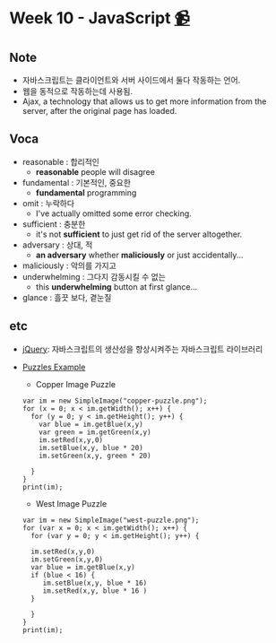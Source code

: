 # Week 10 - JavaScript [📹](https://youtu.be/g1LC-nbnr34)

## Note
- 자바스크립트는 클라이언트와 서버 사이드에서 둘다 작동하는 언어.
- 웹을 동적으로 작동하는데 사용됨.
- Ajax, a technology that allows us to get more information from the server, after the original page has loaded.

## Voca
- reasonable : 합리적인
  - __reasonable__ people will disagree
- fundamental : 기본적인, 중요한
  - __fundamental__ programming
- omit : 누락하다
  - I've actually omitted some error checking.
- sufficient : 충분한
  - it's not __sufficient__ to just get rid of the server altogether.
- adversary : 상대, 적
  - __an adversary__ whether __maliciously__ or just accidentally...
- maliciously : 악의를 가지고
- underwhelming : 그다지 감동시킬 수 없는
  - this __underwhelming__ button at first glance...
- glance : 흘끗 보다, 곁눈질

## etc
- [jQuery](https://jquery.com/): 자바스크립트의 생산성을 향상시켜주는 자바스크립트 라이브러리
- [Puzzles Example](http://nifty.stanford.edu/2011/parlante-image-puzzle/)
  - Copper Image Puzzle

  ```
  var im = new SimpleImage("copper-puzzle.png");
  for (x = 0; x < im.getWidth(); x++) {
    for (y = 0; y < im.getHeight(); y++) {
      var blue = im.getBlue(x,y)
      var green = im.getGreen(x,y)
      im.setRed(x,y,0)
      im.setBlue(x,y, blue * 20)
      im.setGreen(x,y, green * 20)

    }
  }
  print(im);
  ```
  - West Image Puzzle

  ```
  var im = new SimpleImage("west-puzzle.png");
  for (var x = 0; x < im.getWidth(); x++) {
    for (var y = 0; y < im.getHeight(); y++) {

    im.setRed(x,y,0)
    im.setGreen(x,y,0)
    var blue = im.getBlue(x,y)
    if (blue < 16) {
       im.setBlue(x,y, blue * 16)
       im.setRed(x,y, blue * 16 )
    }

    }
  }
  print(im);
  ```
